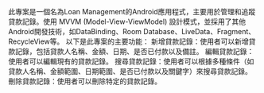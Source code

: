 此專案是一個名為Loan Management的Android應用程式，主要用於管理和追蹤貸款記錄。使用 MVVM (Model-View-ViewModel) 設計模式，並採用了其他Android開發技術，如DataBinding、Room Database、LiveData、Fragment、RecycleView等。
以下是此專案的主要功能：
新增貸款記錄：使用者可以新增貸款記錄，包括貸款人名稱、金額、日期、是否已付款以及備註。
編輯貸款記錄：使用者可以編輯現有的貸款記錄。
搜尋貸款記錄：使用者可以根據多種條件（如貸款人名稱、金額範圍、日期範圍、是否已付款以及關鍵字）來搜尋貸款記錄。
刪除貸款記錄：使用者可以刪除特定的貸款記錄。
